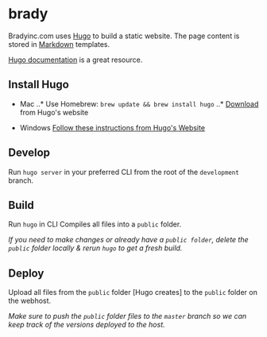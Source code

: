 # brady

Bradyinc.com uses [Hugo](https://gohugo.io/) to build a static website. The page content is stored in [Markdown](https://github.com/adam-p/markdown-here/wiki/Markdown-Cheatsheet) templates.

[Hugo documentation](https://gohugo.io/overview/introduction/) is a great resource.

## Install Hugo

* Mac 
..* Use Homebrew: 
`brew update && brew install hugo`
..* [Download](https://gohugo.io/) from Hugo's website


* Windows
[Follow these instructions from Hugo's Website](https://gohugo.io/tutorials/installing-on-windows/) 

## Develop

Run `hugo server` in your preferred CLI from the root of the `development` branch.

## Build
Run `hugo` in CLI 
Compiles all files into a `public` folder.

_If you need to make changes or already have a `public folder`, delete the `public` folder locally & rerun `hugo` to get a fresh build._

## Deploy

Upload all files from the `public` folder [Hugo creates] to the `public` folder on the webhost.

_Make sure to push the `public` folder files to the `master` branch so we can keep track of the versions deployed to the host._
